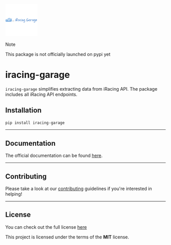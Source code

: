 <p><img width=20% src="media/logo-title-1.png"></p>

> [!NOTE]
> This package is not officially launched on pypi yet

iracing-garage
============

`iracing-garage` simplifies extracting data from iRacing API. The package includes all iRacing API endpoints.

## Installation

```bash
pip install iracing-garage
```

---

## Documentation

The official documentation can be found [here](https://dangkv.github.io/iracing_garage/).

---

## Contributing

Please take a look at our [contributing](wwww.google.com) guidelines if you're interested in helping!

---

## License
You can check out the full license [here](LICENSE)

This project is licensed under the terms of the **MIT** license.
